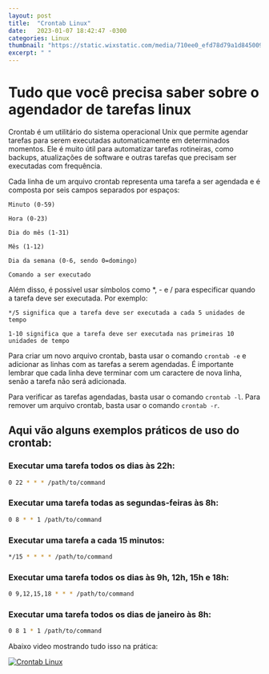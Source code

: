 ```yaml
---
layout: post
title:  "Crontab Linux"
date:   2023-01-07 18:42:47 -0300
categories: Linux
thumbnail: "https://static.wixstatic.com/media/710ee0_efd78d79a1d845009117111f68574344~mv2.jpg/v1/fill/w_1524,h_1016,al_c,q_90/710ee0_efd78d79a1d845009117111f68574344~mv2.webp"
excerpt: " "
---
```


# Tudo que você precisa saber sobre o agendador de tarefas linux

Crontab é um utilitário do sistema operacional Unix que permite agendar tarefas para serem executadas automaticamente em determinados momentos. Ele é muito útil para automatizar tarefas rotineiras, como backups, atualizações de software e outras tarefas que precisam ser executadas com frequência.

Cada linha de um arquivo crontab representa uma tarefa a ser agendada e é composta por seis campos separados por espaços:

    Minuto (0-59)

    Hora (0-23)

    Dia do mês (1-31)

    Mês (1-12)

    Dia da semana (0-6, sendo 0=domingo)

    Comando a ser executado

Além disso, é possível usar símbolos como *, - e / para especificar quando a tarefa deve ser executada. Por exemplo:

    */5 significa que a tarefa deve ser executada a cada 5 unidades de tempo

    1-10 significa que a tarefa deve ser executada nas primeiras 10 unidades de tempo

Para criar um novo arquivo crontab, basta usar o comando `crontab -e` e adicionar as linhas com as tarefas a serem agendadas. É importante lembrar que cada linha deve terminar com um caractere de nova linha, senão a tarefa não será adicionada.

Para verificar as tarefas agendadas, basta usar o comando `crontab -l`. Para remover um arquivo crontab, basta usar o comando `crontab -r`.

## Aqui vão alguns exemplos práticos de uso do crontab:

### Executar uma tarefa todos os dias às 22h:

```bash
0 22 * * * /path/to/command
```

### Executar uma tarefa todas as segundas-feiras às 8h:

```bash
0 8 * * 1 /path/to/command
```

### Executar uma tarefa a cada 15 minutos:

```bash
*/15 * * * * /path/to/command
```

### Executar uma tarefa todos os dias às 9h, 12h, 15h e 18h:

```bash
0 9,12,15,18 * * * /path/to/command
```

### Executar uma tarefa todos os dias de janeiro às 8h:

```bash
0 8 1 * 1 /path/to/command
```

Abaixo video mostrando tudo isso na prática:

[![Crontab Linux](https://img.youtube.com/vi/pm2sprLIPpY/0.jpg)](https://youtu.be/pm2sprLIPpY)
